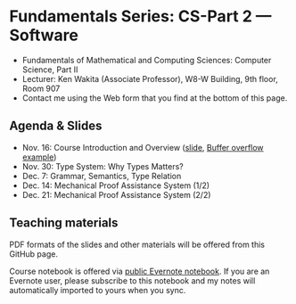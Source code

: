 # Fundamentals Series: CS-Part 2 — Software
- Fundamentals of Mathematical and Computing Sciences: Computer Science, Part II
- Lecturer: Ken Wakita (Associate Professor), W8-W Building, 9th floor, Room 907
- Contact me using the Web form that you find at the bottom of this page.

## Agenda & Slides

- Nov. 16: Course Introduction and Overview ([slide](https://github.com/wakita/fmcs2015/blob/master/kw1.pdf), [Buffer overflow example](https://www.evernote.com/pub/kwakita/2015-fmcs-pub/blob/master/1130/))
- Nov. 30: Type System: Why Types Matters?
- Dec. 7: Grammar, Semantics, Type Relation
- Dec. 14: Mechanical Proof Assistance System (1/2)
- Dec. 21: Mechanical Proof Assistance System (2/2)

## Teaching materials

PDF formats of the slides and other materials will be offered from this GitHub page.

Course notebook is offered via [public Evernote notebook](https://www.evernote.com/pub/kwakita/2015-fmcs-pub).  If you are an Evernote user, please subscribe to this notebook and my notes will automatically imported to yours when you sync.
